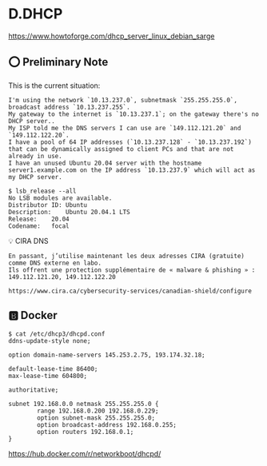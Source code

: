 # D.DHCP

https://www.howtoforge.com/dhcp_server_linux_debian_sarge

## :o: Preliminary Note

This is the current situation:

```
I'm using the network `10.13.237.0`, subnetmask `255.255.255.0`, broadcast address `10.13.237.255`.
My gateway to the internet is `10.13.237.1`; on the gateway there's no DHCP server..
My ISP told me the DNS servers I can use are `149.112.121.20` and `149.112.122.20`.
I have a pool of 64 IP addresses (`10.13.237.128` - `10.13.237.192`) that can be dynamically assigned to client PCs and that are not already in use.
I have an unused Ubuntu 20.04 server with the hostname server1.example.com on the IP address `10.13.237.9` which will act as my DHCP server.
```

```
$ lsb_release --all
No LSB modules are available.
Distributor ID:	Ubuntu
Description:	Ubuntu 20.04.1 LTS
Release:	20.04
Codename:	focal
```


:bulb: CIRA DNS
```
En passant, j’utilise maintenant les deux adresses CIRA (gratuite) comme DNS externe en labo.
Ils offrent une protection supplémentaire de « malware & phishing » : 149.112.121.20, 149.112.122.20
 
https://www.cira.ca/cybersecurity-services/canadian-shield/configure
```

## :b: Docker


```
$ cat /etc/dhcp3/dhcpd.conf
ddns-update-style none;

option domain-name-servers 145.253.2.75, 193.174.32.18;

default-lease-time 86400;
max-lease-time 604800;

authoritative;

subnet 192.168.0.0 netmask 255.255.255.0 {
        range 192.168.0.200 192.168.0.229;
        option subnet-mask 255.255.255.0;
        option broadcast-address 192.168.0.255;
        option routers 192.168.0.1;
}
```

https://hub.docker.com/r/networkboot/dhcpd/
